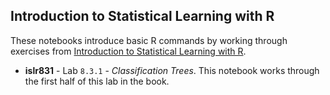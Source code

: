 Introduction to Statistical Learning with R
-------------------------------------------

These notebooks introduce basic R commands by working through
exercises from
[Introduction to Statistical Learning with R](http://www-bcf.usc.edu/~gareth/ISL/).

* __islr831__ - Lab `8.3.1` - *Classification Trees*.  This notebook works through
  the first half of this lab in the book.
